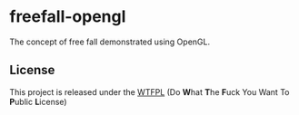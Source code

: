 # freefall-opengl
The concept of free fall demonstrated using OpenGL.

## License
[wtfpl]: https://github.com/anaghadudihalli/freefall-opengl/blob/master/license.png "Do What the Fuck You Want To Public License"

This project is released under the [WTFPL](http://www.wtfpl.net/txt/copying/) (Do **W**hat **T**he **F**uck You Want To **P**ublic **L**icense)


